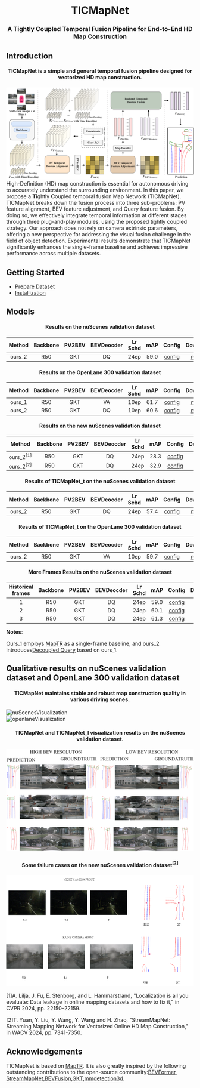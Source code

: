 <div align="left">
<div align="center"><h1>TICMapNet</h1>
<h3>A Tightly Coupled Temporal Fusion Pipeline for End-to-End HD Map Construction</h3></div>


## Introduction
<div align="center"><h4>TICMapNet is a simple and general temporal fusion pipeline designed for vectorized HD map construction.</h4></div>

![framework](assets/pipeline.png "framework")
High-Definition (HD) map construction is essential for autonomous driving to accurately understand the surrounding environment. In this paper, we propose a  **Ti**ghtly **C**oupled temporal fusion Map Network (TICMapNet). TICMapNet breaks down the fusion process into three sub-problems: PV feature alignment, BEV feature adjustment, and Query feature fusion. By doing so, we effectively integrate temporal information at different stages through three plug-and-play modules, using the proposed tightly coupled strategy. Our approach does not rely on camera extrinsic parameters, offering a new perspective for addressing the visual fusion challenge in the field of object detection. Experimental results demonstrate that TICMapNet significantly enhances the single-frame baseline and achieves impressive performance across multiple datasets.

## Getting Started
- [Prepare Dataset](prepare_dataset.md)
- [Installization](Install.md)


## Models

<div align="center"><h4> Results on the nuScenes validation dataset</h4></div>

| Method | Backbone | PV2BEV |BEVDeocder|Lr Schd | mAP| Config | Download |
| :---: | :---: | :---: | :---: |  :---: |:---: | :---:|:---: |
| ours_2 | R50 |GKT |DQ| 24ep |59.0  |[config](config/fusion/nus_tiofuisondq_r50e24.py) |[model](https://1drv.ms/u/s!AklTOiULSSxpi1vwb6Pm9y1B36qn?e=aaOUMx)|


<div align="center"><h4> Results on the OpenLane 300 validation dataset</h4></div>

| Method | Backbone | PV2BEV |BEVDeocder|Lr Schd | mAP| Config | Download |
| :---: | :---: | :---: | :---: |  :---: |:---: | :---:|:---: |
| ours_1 | R50 |GKT |VA| 10ep |61.7  |[config](config/fusion/openlane_tiofusionva_r50e24.py) |[model](https://1drv.ms/u/s!AklTOiULSSxpi1lhtUCz53HILIid?e=FXrNrA)|
| ours_2 | R50 |GKT |DQ| 10ep |60.6  |[config](config/fusion/openlane_tiofusiondq_r50e24.py) |[model](https://1drv.ms/u/s!AklTOiULSSxpi1pLXNxq2qTj8jN2?e=piUU7h)|



<div align="center"><h4> Results on the new nuScenes validation dataset</h4></div>

| Method | Backbone | PV2BEV |BEVDeocder|Lr Schd | mAP| Config | Download |
| :---: | :---: | :---: | :---: |  :---: |:---: | :---:|:---: |
| ours_2<sup>[1]</sup> | R50 |GKT |DQ| 24ep |28.3  |[config](config/new_split/nus_maptr_fusion_new_split.py) |[model](https://1drv.ms/u/s!AklTOiULSSxpjAnuSD-wRGktdNQL?e=rzeVSc)|
| ours_2<sup>[2]</sup> | R50 |GKT |DQ| 24ep |32.9  |[config](config/new_split/ticmapnet_newsplit_stream.py) |[model](https://1drv.ms/u/s!AklTOiULSSxpjB5kUNQ6pi6yfR8f?e=vPH8eb)|


<div align="center"><h4> Results of TICMapNet_t on the nuScenes validation dataset</h4></div>

| Method | Backbone | PV2BEV |BEVDeocder|Lr Schd | mAP| Config | Download |
| :---: | :---: | :---: | :---: |  :---: |:---: | :---:|:---: |
| ours_2 | R50 |GKT |DQ| 24ep |57.4  |[config](config/saved_memroy/nus_maptr_fusion_save_memory.py) |[model](https://1drv.ms/u/s!AklTOiULSSxpjAihTlZliVZ06L7I?e=AqsAfv)|


<div align="center"><h4> Results of TICMapNet_t on the OpenLane 300 validation dataset</h4></div>

| Method | Backbone | PV2BEV |BEVDeocder|Lr Schd | mAP| Config | Download |
| :---: | :---: | :---: | :---: |  :---: |:---: | :---:|:---: |
| ours_2 | R50 |GKT |VA| 10ep |59.7  |[config](config/saved_memroy/openlane_maptr_fusion_savememory.py) |[model](https://1drv.ms/u/s!AklTOiULSSxpjAemTymfm13wfMQb?e=0Bez0s)|



<div align="center"><h4> More Frames Results on the nuScenes validation dataset</h4></div>

| Historical frames | Backbone | PV2BEV |BEVDeocder|Lr Schd | mAP| Config | Download |
| :---: | :---: | :---: | :---: |  :---: |:---: | :---:|:---: |
| 1 | R50 |GKT |DQ| 24ep |59.0  |[config](config/fusion/tiomapnet_fusion_mutiframe.py) |[model](https://1drv.ms/u/s!AklTOiULSSxpi1vwb6Pm9y1B36qn?e=aaOUMx)|
| 2 | R50 |GKT |DQ| 24ep |60.1  |[config](config/fusion/tiomapnet_fusion_mutiframe.py) |[model](https://1drv.ms/u/s!AklTOiULSSxpjB0V3mAq3p8lzMNG?e=59ogUT)|
| 3 | R50 |GKT |DQ| 24ep |61.3  |[config](config/fusion/tiomapnet_fusion_mutiframe.py) |[model](https://1drv.ms/u/s!AklTOiULSSxpjCH9tBagndcNypB_?e=5NZ6bh)|

**Notes**:

Ours_1 employs [MapTR](https://github.com/hustvl/MapTR) as a single-frame baseline, and ours_2 introduces[Decoupled Query](https://github.com/hustvl/MapTR)  based on ours_1.





## Qualitative results on nuScenes validation dataset and OpenLane 300 validation dataset
<div align="center"><h4> TICMapNet maintains stable and robust map construction quality in various driving scenes.</h4></div>

![nuScenesVisualization](assets/nuScenes_results.png)  
![openlaneVisualization](assets/OpenLane_results.png)


<div align="center"><h4> TICMapNet and TICMapNet_l visualization results on the nuScenes validation dataset.</h4></div>

![nuScenesVisualization](assets/various_bev_resolution.png)

<div align="center"><h4> Some failure cases on the new nuScenes validation dataset<sup>[2]<sup></h4></div>

<div align="center">

![nuScenesVisualization](assets/some_faiure_cases.png)



<div align="left">

[1]A. Lilja, J. Fu, E. Stenborg, and L. Hammarstrand, "Localization is all you evaluate: Data leakage in online mapping datasets and how to fix it," in CVPR 2024, pp. 22150–22159.

[2]T. Yuan, Y. Liu, Y. Wang, Y. Wang and H. Zhao, "StreamMapNet: Streaming Mapping Network for Vectorized Online HD Map Construction," in WACV 2024, pp. 7341-7350.




## Acknowledgements

TICMapNet is based on [MapTR](https://github.com/hustvl/MapTR). It is also greatly inspired by the following outstanding contributions to the open-source community:[BEVFormer](https://github.com/fundamentalvision/BEVFormer),  [StreamMapNet](https://github.com/yuantianyuan01/StreamMapNet),[BEVFusion](https://github.com/mit-han-lab/bevfusion),[GKT](https://github.com/hustvl/GKT),[mmdetection3d](https://github.com/open-mmlab/mmdetection3d).
